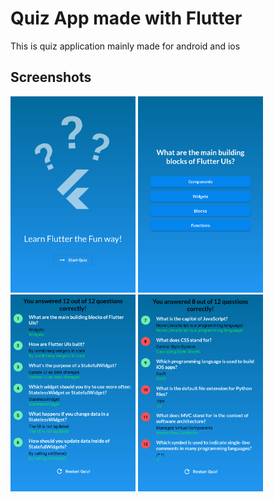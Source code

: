 # Quiz App made with Flutter

This is quiz application mainly made for android and ios

## Screenshots
<img src ="screenshots\startScreen.png" title ="Start Screen" style="display:inline-block; max-width :200px">
<img src ="screenshots\questionScreen.png" title ="Start Screen" style="display:inline-block; max-width :200px">
<img src ="screenshots\resultsScreen.png" title ="Start Screen" style="display:inline-block; max-width :200px">
<img src ="screenshots\resultsScreen2.png" title ="Start Screen"style="display:inline-block; max-width :200px">